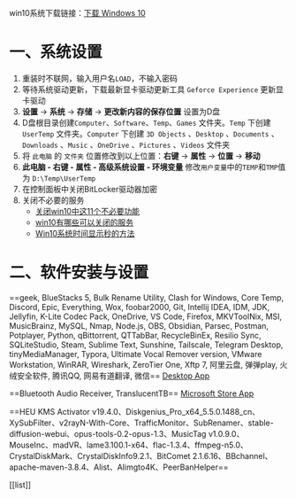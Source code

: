 win10系统下载链接：[下载 Windows 10](https://www.microsoft.com/zh-cn/software-download/windows10)
# 一、系统设置

1. 重装时不联网，输入用户名`LOAD`，不输入密码
2. 等待系统驱动更新，下载最新显卡驱动更新工具 `Geforce Experience` 更新显卡驱动
3. **设置** -> **系统** -> **存储** -> **更改新内容的保存位置**  设置为D盘
4. D盘根目录创建`Computer`、`Software`、`Temp`、`Games` 文件夹。`Temp` 下创建 `UserTemp` 文件夹。`Computer` 下创建 `3D Objects` 、`Desktop` 、`Documents` 、`Downloads` 、`Music` 、`OneDrive` 、`Pictures` 、`Videos` 文件夹
5. 将 `此电脑` 的 `文件夹` 位置修改到以上位置：**右键** -> **属性** -> **位置** -> **移动** 
6. **此电脑 - 右键 - 属性 - 高级系统设置 - 环境变量** 修改`用户变量`中的`TEMP`和`TMP`值为 `D:\Temp\UserTemp` 
7. 在控制面板中关闭BitLocker驱动器加密
8. 关闭不必要的服务 
	* [关闭win10中这11个不必要功能](https://m.wang1314.com/doc/webapp/topic/21095775.html) 
	* [win10有哪些可以关闭的服务](https://www.zhihu.com/question/36192602) 
	* [Win10系统时间显示秒的方法](https://zhuanlan.zhihu.com/p/78920547)

# 二、软件安装与设置

==geek, BlueStacks 5, Bulk Rename Utility, Clash for Windows, Core Temp, Discord, Epic, Everything, Wox, foobar2000, Git, Intellij IDEA, IDM, JDK, Jellyfin, K-Lite Codec Pack, OneDrive, VS Code, Firefox, MKVToolNix, MSI, MusicBrainz, MySQL, Nmap, Node.js, OBS, Obsidian, Parsec, Postman, Potplayer, Python, qBittorrent, QTTabBar, RecycleBinEx, Resilio Sync, SQLiteStudio, Steam, Sublime Text, Sunshine, Tailscale, Telegram Desktop, tinyMediaManager, Typora, Ultimate Vocal Remover version, VMware Workstation, WinRAR, Wireshark, ZeroTier One, Xftp 7, 阿里云盘, 弹弹play, 火绒安全软件, 腾讯QQ, 网易有道翻译, 微信== [Desktop App](D:\MyComputer\OneDrive\Documents\desktop-Uninstaller.html)

==Bluetooth Audio Receiver, TranslucentTB== [Microsoft Store App](D:\MyComputer\OneDrive\Documents\sotre-Uninstaller.html)

==HEU KMS Activator v19.4.0、Diskgenius_Pro_x64_5.5.0.1488_cn、XySubFilter、v2rayN-With-Core、TrafficMonitor、SubRenamer、stable-diffusion-webui、opus-tools-0.2-opus-1.3、MusicTag v1.0.9.0、MouseInc、madVR、lame3.100.1-x64、flac-1.3.4、ffmpeg-n5.0、CrystalDiskMark、CrystalDiskInfo9.2.1、BitComet 2.1.6.16、BBchannel、apache-maven-3.8.4、Alist、AIimgto4K、PeerBanHelper==

[[list]]
